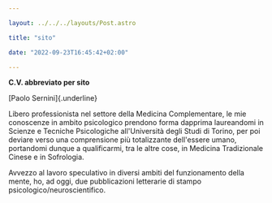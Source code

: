 ```yaml
---

layout: ../../../layouts/Post.astro

title: "sito"

date: "2022-09-23T16:45:42+02:00"

---
```


**C.V. abbreviato per sito**

[Paolo Sernini]{.underline}

Libero professionista nel settore della Medicina Complementare, le mie
conoscenze in ambito psicologico prendono forma dapprima laureandomi in
Scienze e Tecniche Psicologiche all'Università degli Studi di Torino,
per poi deviare verso una comprensione più totalizzante dell'essere
umano, portandomi dunque a qualificarmi, tra le altre cose, in Medicina
Tradizionale Cinese e in Sofrologia.

Avvezzo al lavoro speculativo in diversi ambiti del funzionamento della
mente, ho, ad oggi, due pubblicazioni letterarie di stampo
psicologico/neuroscientifico.
